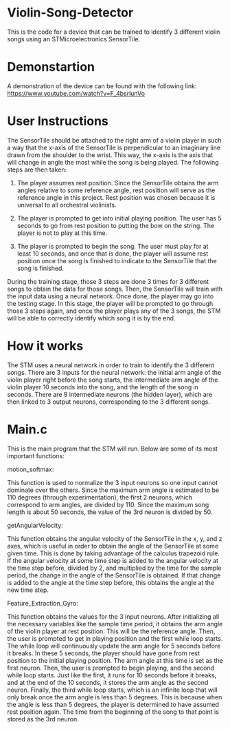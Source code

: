 # Violin-Song-Detector
This is the code for a device that can be trained to identify 3 different violin songs using an STMicroelectronics SensorTile.

# Demonstartion
A demonstration of the device can be found with the following link: https://www.youtube.com/watch?v=F_4bsrlunVo

# User Instructions
The SensorTile should be attached to the right arm of a violin player in such a way that the x-axis of the SensorTile is perpendicular to an imaginary line drawn from the shoulder to the wrist. This way, the x-axis is the axis that will change in angle the most while the song is being played. The following steps are then taken:

1. The player assumes rest position. Since the SensorTile obtains the arm angles relative to some reference angle, rest position will serve as the reference angle in this project. Rest position was chosen because it is universal to all orchestral violinists.

2. The player is prompted to get into initial playing position. The user has 5 seconds to go from rest position to putting the bow on the string. The player is not to play at this time.

3. The player is prompted to begin the song. The user must play for at least 10 seconds, and once that is done, the player will assume rest position once the song is finished to indicate to the SensorTile that the song is finished.

During the training stage, those 3 steps are done 3 times for 3 different songs to obtain the data for those songs. Then, the SensorTile will train with the input data using a neural network. Once done, the player may go into the testing stage. In this stage, the player will be prompted to go through those 3 steps again, and once the player plays any of the 3 songs, the STM will be able to correctly identify which song it is by the end.

# How it works
The STM uses a neural network in order to train to identify the 3 different songs. There are 3 inputs for the neural network: the initial arm angle of the violin player right before the song starts, the intermediate arm angle of the violin player 10 seconds into the song, and the length of the song in seconds. There are 9 intermediate neurons (the hidden layer), which are then linked to 3 output neurons, corresponding to the 3 different songs.

# Main.c
This is the main program that the STM will run. Below are some of its most important functions:

motion_softmax:

This function is used to normalize the 3 input neurons so one input cannot dominate over the others. Since the maximum arm angle is estimated to be 110 degrees (through experimentation), the first 2 neurons, which correspond to arm angles, are divided by 110. Since the maximum song length is about 50 seconds, the value of the 3rd neuron is divided by 50.

getAngularVelocity:

This function obtains the angular velocity of the SensorTile in the x, y, and z axes, which is useful in order to obtain the angle of the SensorTile at some given time. This is done by taking advantage of the calculus trapezoid rule. If the angular velocity at some time step is added to the angular velocity at the time step before, divided by 2, and multiplied by the time for the sample period, the change in the angle of the SensorTile is obtained. If that change is added to the angle at the time step before, this obtains the angle at the new time step.

Feature_Extraction_Gyro:

This function obtains the values for the 3 input neurons. After initializing all the necessary variables like the sample time period, it obtains the arm angle of the violin player at rest position. This will be the reference angle. Then, the user is prompted to get in playing position and the first while loop starts. The while loop will continuously update the arm angle for 5 seconds before it breaks. In these 5 seconds, the player should have gone from rest position to the initial playing position. The arm angle at this time is set as the first neuron. Then, the user is prompted to begin playing, and the second while loop starts. Just like the first, it runs for 10 seconds before it breaks, and at the end of the 10 seconds, it stores the arm angle as the second neuron. Finally, the third while loop starts, which is an infinite loop that will only break once the arm angle is less than 5 degrees. This is because when the angle is less than 5 degrees, the player is determined to have assumed rest position again. The time from the beginning of the song to that point is stored as the 3rd neuron.
